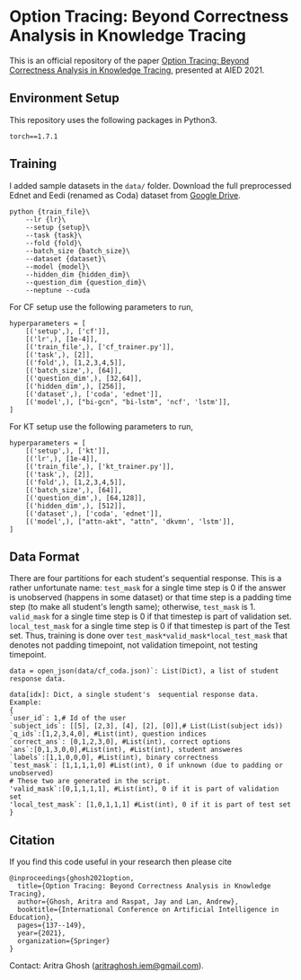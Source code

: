 # Option Tracing: Beyond Correctness Analysis in Knowledge Tracing

This is an official repository of the paper [Option Tracing: Beyond Correctness Analysis in Knowledge Tracing](https://arxiv.org/abs/2104.09043), presented at AIED 2021. 


## Environment Setup
This repository uses the following packages in Python3.
```
torch==1.7.1
```

## Training
I added sample datasets in the `data/` folder. Download the full preprocessed Ednet and Eedi (renamed as Coda) dataset from [Google Drive](https://drive.google.com/file/d/1sPBGd6atvseSvr7rqzuexWitQk_TrVM1/view?usp=sharing). 

```(bash)
python {train_file}\
    --lr {lr}\
    --setup {setup}\
    --task {task}\
    --fold {fold}\
    --batch_size {batch_size}\
    --dataset {dataset}\
    --model {model}\
    --hidden_dim {hidden_dim}\
    --question_dim {question_dim}\
    --neptune --cuda
```
For CF setup use the following parameters to run,
```(bash)
hyperparameters = [
    [('setup',), ['cf']],
    [('lr',), [1e-4]],
    [('train_file',), ['cf_trainer.py']],
    [('task',), [2]],
    [('fold',), [1,2,3,4,5]],
    [('batch_size',), [64]],
    [('question_dim',), [32,64]],
    [('hidden_dim',), [256]],
    [('dataset',), ['coda', 'ednet']],
    [('model',), ["bi-gcn", "bi-lstm", 'ncf', 'lstm']],
]
```
For KT setup use the following parameters to run,
```(bash)
hyperparameters = [
    [('setup',), ['kt']],
    [('lr',), [1e-4]],
    [('train_file',), ['kt_trainer.py']],
    [('task',), [2]],
    [('fold',), [1,2,3,4,5]],
    [('batch_size',), [64]],
    [('question_dim',), [64,128]],
    [('hidden_dim',), [512]],
    [('dataset',), ['coda', 'ednet']],
    [('model',), ["attn-akt", "attn", 'dkvmn', 'lstm']],
]
```

## Data Format
There are four partitions for each student's sequential response. This is a rather unfortunate name: `test_mask` for a single time step is 0 if the answer is unobserved (happens in some dataset) or that time step is a padding time step (to make all student's length same); otherwise, `test_mask` is 1. `valid_mask` for a single time step is 0 if that timestep is part of validation set. `local_test_mask` for a single time step is 0 if that timestep is part of the Test set. Thus, training is done over `test_mask*valid_mask*local_test_mask` that denotes not padding timepoint, not validation timepoint, not testing timepoint.

```(bash)
data = open_json(data/cf_coda.json)`: List(Dict), a list of student response data.

data[idx]: Dict, a single student's  sequential response data. Example:
{
`user_id`: 1,# Id of the user
`subject_ids`: [[5], [2,3], [4], [2], [0]],# List(List(subject ids))
`q_ids`:[1,2,3,4,0], #List(int), question indices
`correct_ans`: [0,1,2,3,0], #List(int), correct options
`ans`:[0,1,3,0,0],#List(int), #List(int), student answeres
`labels`:[1,1,0,0,0], #List(int), binary correctness
`test_mask`: [1,1,1,1,0] #List(int), 0 if unknown (due to padding or unobserved)
# These two are generated in the script.
'valid_mask`:[0,1,1,1,1], #List(int), 0 if it is part of validation set
'local_test_mask`: [1,0,1,1,1] #List(int), 0 if it is part of test set
}

```


## Citation
If you find this code useful in your research then please cite  
```(bash)
@inproceedings{ghosh2021option,
  title={Option Tracing: Beyond Correctness Analysis in Knowledge Tracing},
  author={Ghosh, Aritra and Raspat, Jay and Lan, Andrew},
  booktitle={International Conference on Artificial Intelligence in Education},
  pages={137--149},
  year={2021},
  organization={Springer}
}
``` 

Contact:  Aritra Ghosh (aritraghosh.iem@gmail.com).
